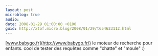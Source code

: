 ```yaml
---
layout: post
microblog: true
audio: 
date: 2008-01-29 01:00:00 +0100
guid: http://xtof.micro.blog/2008/01/29/t654623112.html
---
```

[www.babygo.fr](http://www.babygo.fr/) le moteur de recherche pour enfants. cool de tester des requêtes comme "chatte" et "moule" :)
